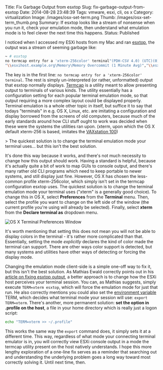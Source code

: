 Title: Fix Garbage Output from esxtop
Slug: fix-garbage-output-from-esxtop
Date: 2014-08-28 23:48:39
Tags: vmware, esxi, cli, os x
Category: virtualization
Image: /images/osx-set-term.png
Thumb: /images/osx-set-term_thumb.png
Summary: If esxtop looks like a stream of nonsense when you run it, check your emulation mode, then understand what emulation mode is to feel clever the next time this happens.
Status: Published

I noticed when I accessed my ESXi hosts from my Mac and ran [esxtop](http://www.yellow-bricks.com/esxtop/), the output was a stream of seeming garbage like:

```bash
~ # esxtop
no termcap entry for a 'xterm-256color' terminal"(PDH-CSV 4.0) (UTC)(0)",
"\\esxihost.example.org\Memory\Memory Overcommit (1 Minute Avg)","\\esxihost.example.org\Memory\Memory Overcommit (5 Minute Avg)","\\esxihost.example.org\Memory\Memory Overcommit (15 Minute Avg)","\\esxihost.example.org\Physical Cpu Load\Cpu Load (1 Minute Avg)","\\esxihost.example.org\Physical Cpu Load\Cpu Load (5 Minute Avg)"
```

The key is in the first line: `no termcap entry for a 'xterm-256color' terminal`. The rest is simply un-interpreted (or rather, unformatted) output that esxtop normally displays. [Termcap](https://www.gnu.org/software/termutils/manual/termcap-1.3/html_mono/termcap.html) is a utility meant to allow presenting output to terminals of various kinds. The utility essentially has a configuration setting for each popular terminal emulation mode, so that output requiring a more complex layout could be displayed properly. Terminal emulation is a whole other topic in itself, but suffice it to say that todays "terminals" in e.g. OS X, Linux, etc. are imitating a configuration and display borrowed from the screens of old computers, because much of the early standards around how CLI stuff ought to work was decided when these were the systems the utilities ran upon. (xterm, upon which the OS X default xterm-256 is based, imitates the [VAXstation 100](https://en.wikipedia.org/wiki/VAXstation))

<aside markdown="1">
> The quickest solution is to change the terminal emulation mode your terminal uses... but this isn't the best solution.
</aside>

It's done this way because it works, and there's not much necessity to change how this output should work. Having a standard is helpful, because it's actually quite a bit of work to map GUIs to console output, and there's many rather old CLI programs which need to keep portable to newer systems, and still display just fine. However, OS X has chosen the less-common profile xterm-256color, which simply isn't set in the termcap configuration esxtop uses. The quickest solution is to change the terminal emulation mode your terminal uses ("xterm" is a generally good choice). To change this in OS X, select **Preferences** from the **Terminal** menu. Then, select the profile you want to change on the left side of the window (the current profile you're using will already be selected). Finally, select **xterm** from the **Declare terminal as** dropdown menu.

![OS X Terminal Preferences Window]({filename}/images/osx-set-term.png)

It's worth mentioning that setting this does not mean you will not be able to display colors in the terminal - it's rather more complicated than that. Essentially, setting the mode *explicitly* declares the kind of color made the terminal can support. There are other ways color support is detected, but many systems and utilities have other ways of detecting or forcing the display mode.

Changing the emulation mode client-side is a simple one-off way to fix it, but this isn't the best solution. As Mathias Ewald correctly points out in his [article on fixing esxtop output](http://www.vxpertise.net/2012/12/esxi-shell-fixing-esxtop-output-via-ssh/), a better approach is to change how the ESXi host perceives your terminal session. You can, as Mathias suggests, simply execute `TERM=xterm esxtop`, which will force the emulation mode for just that run. He also correctly mentions you could also set the [environment variable](https://wiki.archlinux.org/index.php/Environment_Variables) TERM, which decides what terminal mode your session will use: `export TERM=xterm`. There's another, more permanent solution: **set the option in .profile on the host**, a file in your home directory which is really just a logon script:

```bash
echo "TERM=xterm >> ~/.profile"
```

This works the same way the `export` command does, it simply sets it at a different time. This way, regardless of what mode your connecting terminal emulator is in, you will correctly view ESXi console output in a mode the termcap utility present on the host natively understands. I hope this more lengthy exploration of a one-line fix serves as a reminder that searching out and understanding the underlying problem goes a long way toward most correctly solving it. Until next time, then.
